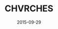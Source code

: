 ---
title: CHVRCHES
location: Central Park SummerStage
date: 2015-09-29
tweets:
  - 'https://twitter.com/thomasABoyt/status/649042084175998976'
---